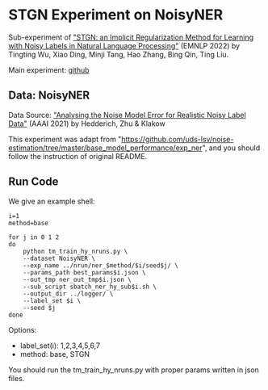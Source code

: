# STGN Experiment on NoisyNER

Sub-experiment of ["STGN: an Implicit Regularization Method for Learning with Noisy Labels in Natural Language Processing"](https://aclanthology.org/2022.emnlp-main.515/) (EMNLP 2022) by Tingting Wu, Xiao Ding, Minji Tang, Hao Zhang, Bing Qin, Ting Liu.

Main experiment: [github](https://github.com/tangminji/STGN-sst)

## Data: NoisyNER
Data Source: ["Analysing the Noise Model Error for Realistic Noisy Label Data"](https://github.com/uds-lsv/noise-estimation) (AAAI 2021) by Hedderich, Zhu & Klakow

This experiment was adapt from "https://github.com/uds-lsv/noise-estimation/tree/master/base_model_performance/exp_ner", and you should follow the instruction of original README.

## Run Code
We give an example shell:
```
i=1
method=base

for j in 0 1 2
do
    python tm_train_hy_nruns.py \
    --dataset NoisyNER \
    --exp_name ../nrun/ner_$method/$i/seed$j/ \
    --params_path best_params$i.json \
    --out_tmp ner_out_tmp$i.json \
    --sub_script sbatch_ner_hy_sub$i.sh \
    --output_dir ../logger/ \
    --label_set $i \
    --seed $j
done
```

Options:
+ label_set(i): 1,2,3,4,5,6,7
+ method: base, STGN

You should run the tm_train_hy_nruns.py with proper params written in json files.
